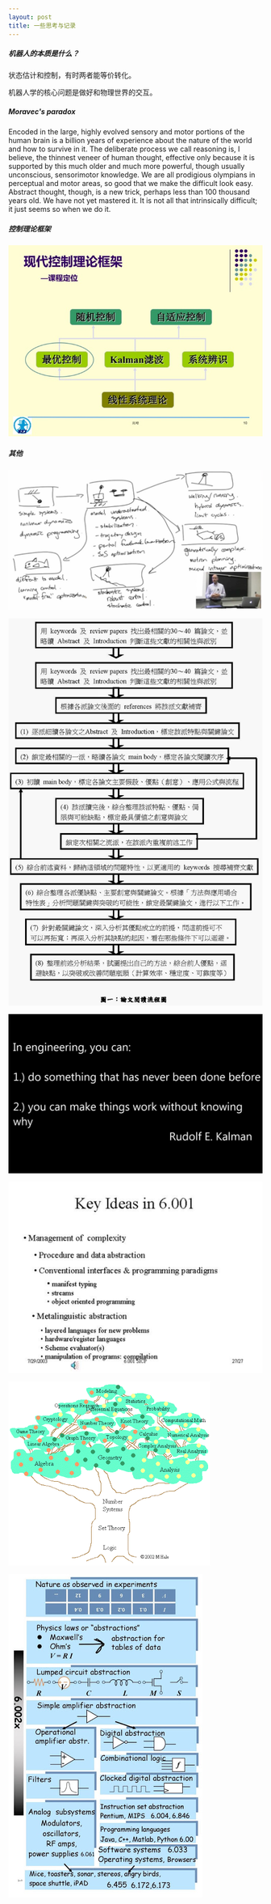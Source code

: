 ```yaml
---
layout: post
title: 一些思考与记录
---
```


##### 机器人的本质是什么？

状态估计和控制，有时两者能等价转化。

机器人学的核心问题是做好和物理世界的交互。

##### Moravec's paradox

Encoded in the large, highly evolved sensory and motor portions of the human brain is a billion years of experience about the nature of the world and how to survive in it. The deliberate process we call reasoning is, I believe, the thinnest veneer of human thought, effective only because it is supported by this much older and much more powerful, though usually unconscious, sensorimotor knowledge. We are all prodigious olympians in perceptual and motor areas, so good that we make the difficult look easy. Abstract thought, though, is a new trick, perhaps less than 100 thousand years old. We have not yet mastered it. It is not all that intrinsically difficult; it just seems so when we do it.

##### 控制理论框架

![](/images/OC课程总结.jpg)

##### 其他

![6832](/images/6832.jpg)

![文獻回顧與分析的程序](/images/文獻回顧與分析的程序.jpg)

![kalman](/images/kalman.jpg)

![6001](/images/6001.jpg)

![treeMath](/images/treeMath.gif)

![6002](/images/6002.jpg)

